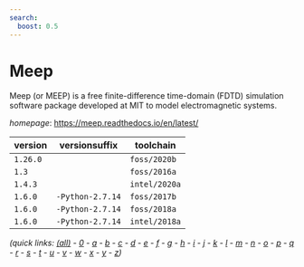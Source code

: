 ```yaml
---
search:
  boost: 0.5
---
```

# Meep

Meep (or MEEP) is a free finite-difference time-domain (FDTD) simulation software package  developed at MIT to model electromagnetic systems.

*homepage*: <https://meep.readthedocs.io/en/latest/>

version | versionsuffix | toolchain
--------|---------------|----------
``1.26.0`` |  | ``foss/2020b``
``1.3`` |  | ``foss/2016a``
``1.4.3`` |  | ``intel/2020a``
``1.6.0`` | ``-Python-2.7.14`` | ``foss/2017b``
``1.6.0`` | ``-Python-2.7.14`` | ``foss/2018a``
``1.6.0`` | ``-Python-2.7.14`` | ``intel/2018a``


*(quick links: [(all)](../index.md) - [0](../0/index.md) - [a](../a/index.md) - [b](../b/index.md) - [c](../c/index.md) - [d](../d/index.md) - [e](../e/index.md) - [f](../f/index.md) - [g](../g/index.md) - [h](../h/index.md) - [i](../i/index.md) - [j](../j/index.md) - [k](../k/index.md) - [l](../l/index.md) - [m](../m/index.md) - [n](../n/index.md) - [o](../o/index.md) - [p](../p/index.md) - [q](../q/index.md) - [r](../r/index.md) - [s](../s/index.md) - [t](../t/index.md) - [u](../u/index.md) - [v](../v/index.md) - [w](../w/index.md) - [x](../x/index.md) - [y](../y/index.md) - [z](../z/index.md))*

